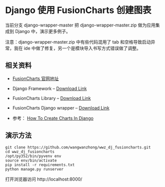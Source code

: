 # Django 使用 FusionCharts 创建图表

当前分支 django-wrapper-master
把 django-wrapper-master.zip 做为应用集成到 Django 中，演示更多例子。

注意：django-wrapper-master.zip 中有些代码混用了 tab 和空格导致启动异常，我在 ide 中做了修复，另一个是模块导入书写方式错误做了调整。

## 相关资料

- [FusionCharts 官网地址](https://www.fusioncharts.com/)
- Django Framework – [Download Link](https://www.djangoproject.com/download/)
- FusionCharts Library – [Download Link](https://www.fusioncharts.com/download/)
- FusionCharts Django wrapper – [Download Link](https://www.fusioncharts.com/django-charts/)

- 参考： [How To Create Charts In Django](https://www.fusioncharts.com/blog/creating-charts-in-django/)


## 演示方法
    git clone https://github.com/wangwanzhong/wwz_dj_fusioncharts.git
    cd wwz_dj_fusioncharts
    /opt/py352/bin/pyvenv env
    source env/bin/activate
    pip install -r requirements.txt
    python manage.py runserver

打开浏览器访问 http://localhost:8000/
